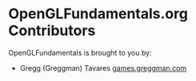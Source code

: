 OpenGLFundamentals.org Contributors
==================================

OpenGLFundamentals is brought to you by:

*    Gregg (Greggman) Tavares [games.greggman.com](http://games.greggman.com)


